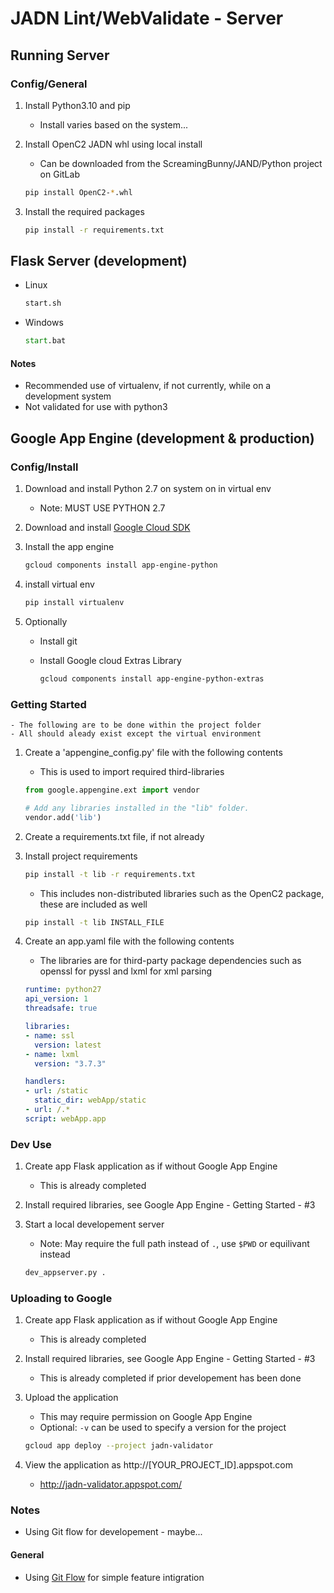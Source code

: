 # JADN Lint/WebValidate - Server

## Running Server
### Config/General
1. Install Python3.10 and pip
	- Install varies based on the system...
	
2. Install OpenC2 JADN whl using local install
    - Can be downloaded from the ScreamingBunny/JAND/Python project on GitLab

    ```bash
    pip install OpenC2-*.whl
    ```
3. Install the required packages

	```bash
    pip install -r requirements.txt
    ```
 
## Flask Server (development)
- Linux

    ```bash
    start.sh
	```
	
- Windows

	```cmd
	start.bat
	```
	
#### Notes
- Recommended use of virtualenv, if not currently, while on a development system
- Not validated for use with python3

		
## Google App Engine (development & production)
### Config/Install
1. Download and install Python 2.7 on system on in virtual env
	- Note: MUST USE PYTHON 2.7

2. Download and install [Google Cloud SDK](https://cloud.google.com/sdk/docs/)
3. Install the app engine
	
	```bash
	gcloud components install app-engine-python
	```

4. install virtual env

	```bash
	pip install virtualenv
	```

5. Optionally
	- Install git
	- Install Google cloud Extras Library
		
		```bash
		gcloud components install app-engine-python-extras
		```

### Getting Started
	- The following are to be done within the project folder
	- All should aleady exist except the virtual environment

1. Create a 'appengine_config.py' file with the following contents
	- This is used to import required third-libraries
	
	```python
	from google.appengine.ext import vendor

	# Add any libraries installed in the "lib" folder.
	vendor.add('lib')
	```
	
2. Create a requirements.txt file, if not already

3. Install project requirements
	
	```bash
	pip install -t lib -r requirements.txt
	```
	
	- This includes non-distributed libraries such as the OpenC2 package, these are included as well
	
	```bash
	pip install -t lib INSTALL_FILE
	```
	
4. Create an app.yaml file with the following contents
	- The libraries are for third-party package dependencies such as openssl for pyssl and lxml for xml parsing
	
	```yaml
	runtime: python27
	api_version: 1
	threadsafe: true
	
	libraries:
	- name: ssl
	  version: latest
	- name: lxml
	  version: "3.7.3"
	
	handlers:
	- url: /static
	  static_dir: webApp/static
	- url: /.*
  	script: webApp.app
	```
	
### Dev Use
1. Create app Flask application as if without Google App Engine
	- This is already completed

2. Install required libraries, see Google App Engine - Getting Started - #3

3. Start a local developement server
	- Note: May require the full path instead of `.`, use `$PWD` or equilivant instead

	```bash
	dev_appserver.py .
	```

### Uploading to Google
1. Create app Flask application as if without Google App Engine
	- This is already completed

2. Install required libraries, see Google App Engine - Getting Started - #3
	- This is already completed if prior developement has been done

3. Upload the application
	- This may require permission on Google App Engine
	- Optional: `-v` can be used to specify a version for the project
	
	```bash
	gcloud app deploy --project jadn-validator
	```
	
4. View the application as http://[YOUR_PROJECT_ID].appspot.com
	- http://jadn-validator.appspot.com/

		
### Notes
- Using Git flow for developement - maybe...

#### General
- Using [Git Flow](https://danielkummer.github.io/git-flow-cheatsheet/) for simple feature intigration

